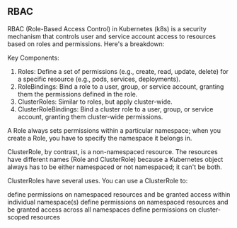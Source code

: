 ## RBAC

RBAC (Role-Based Access Control) in Kubernetes (k8s) is a security mechanism that controls user and service account access to resources based on roles and permissions. Here's a breakdown:

Key Components:

1. Roles: Define a set of permissions (e.g., create, read, update, delete) for a specific resource (e.g., pods, services, deployments).
2. RoleBindings: Bind a role to a user, group, or service account, granting them the permissions defined in the role.
3. ClusterRoles: Similar to roles, but apply cluster-wide.
4. ClusterRoleBindings: Bind a cluster role to a user, group, or service account, granting them cluster-wide permissions.

A Role always sets permissions within a particular namespace; when you create a Role, you have to specify the namespace it belongs in.

ClusterRole, by contrast, is a non-namespaced resource. The resources have different names (Role and ClusterRole) because a Kubernetes object always has to be either namespaced or not namespaced; it can't be both.

ClusterRoles have several uses. You can use a ClusterRole to:

define permissions on namespaced resources and be granted access within individual namespace(s)
define permissions on namespaced resources and be granted access across all namespaces
define permissions on cluster-scoped resources

